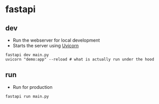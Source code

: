 # fastapi

## dev

- Run the webserver for local development
- Starts the server using [Uvicorn](https://www.uvicorn.org/)

```shell
fastapi dev main.py
uvicorn "demo:app" --reload # what is actually run under the hood
```

## run

- Run for production

```shell
fastapi run main.py
```
